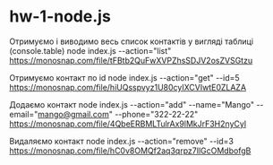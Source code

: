 # hw-1-node.js

Отримуємо і виводимо весь список контактів у вигляді таблиці (console.table)
node index.js --action="list"
https://monosnap.com/file/tFBtb2QuFwXVPZhsSDJV2osZVSGtzu

Отримуємо контакт по id
node index.js --action="get" --id=5
https://monosnap.com/file/hiUQsspvyz1U80cyIXCVIwtE0ZLAZA

Додаємо контакт
node index.js --action="add" --name="Mango" --email="mango@gmail.com" --phone="322-22-22"
https://monosnap.com/file/4QbeERBMLTulrAx9lMkJrF3H2nyCyl

Видаляємо контакт
node index.js --action="remove" --id=3
https://monosnap.com/file/hC0v8OMQf2aq3qrpz7IlGcOMdbofgB
